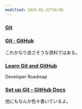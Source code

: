 ```yaml
---
modified: 2025-01-31T18:06
---
```


### [Git](https://git-scm.com/book/ja/v2)


### [Git · GitHub](https://github.com/git-guides)
これかなり良さそうな資料ではある。

### [Learn Git and GitHub](https://roadmap.sh/git-github)
Developer Roadmap

### [Set up Git - GitHub Docs](https://docs.github.com/en/get-started/getting-started-with-git/set-up-git)
他にもなんか色々書いているよ。

